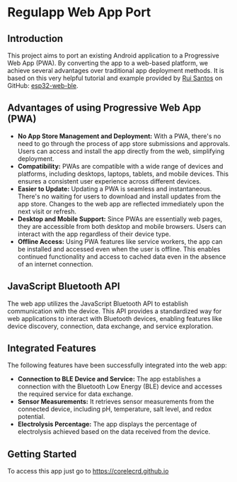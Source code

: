 # Regulapp Web App Port

## Introduction
This project aims to port an existing Android application to a Progressive Web App (PWA). By converting the app to a web-based platform, we achieve several advantages over traditional app deployment methods.
It is based on this very helpful tutorial and example provided by [Rui Santos](https://github.com/RuiSantosdotme) on GitHub: [esp32-web-ble](https://github.com/RuiSantosdotme/esp32-web-ble).

## Advantages of using Progressive Web App (PWA)
- **No App Store Management and Deployment:** With a PWA, there's no need to go through the process of app store submissions and approvals. Users can access and install the app directly from the web, simplifying deployment.
- **Compatibility:** PWAs are compatible with a wide range of devices and platforms, including desktops, laptops, tablets, and mobile devices. This ensures a consistent user experience across different devices.
- **Easier to Update:** Updating a PWA is seamless and instantaneous. There's no waiting for users to download and install updates from the app store. Changes to the web app are reflected immediately upon the next visit or refresh.
- **Desktop and Mobile Support:** Since PWAs are essentially web pages, they are accessible from both desktop and mobile browsers. Users can interact with the app regardless of their device type.
- **Offline Access:** Using PWA features like service workers, the app can be installed and accessed even when the user is offline. This enables continued functionality and access to cached data even in the absence of an internet connection.

## JavaScript Bluetooth API
The web app utilizes the JavaScript Bluetooth API to establish communication with the device. This API provides a standardized way for web applications to interact with Bluetooth devices, enabling features like device discovery, connection, data exchange, and service exploration.

## Integrated Features
The following features have been successfully integrated into the web app:
- **Connection to BLE Device and Service:** The app establishes a connection with the Bluetooth Low Energy (BLE) device and accesses the required service for data exchange.
- **Sensor Measurements:** It retrieves sensor measurements from the connected device, including pH, temperature, salt level, and redox potential.
- **Electrolysis Percentage:** The app displays the percentage of electrolysis achieved based on the data received from the device.

## Getting Started
To access this app just go to https://corelecrd.github.io
